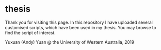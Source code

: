 # thesis

Thank you for visiting this page. In this repository I have uploaded several customised scripts, which have been used in my thesis. You may browse to find the script of interest.

Yuxuan (Andy) Yuan @ the University of Western Australia, 2019
